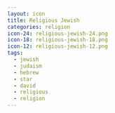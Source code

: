 ```yaml
---
layout: icon
title: Religious Jewish
categories: religion
icon-24: religious-jewish-24.png
icon-18: religious-jewish-18.png
icon-12: religious-jewish-12.png
tags:
  - jewish
  - judaism
  - hebrew
  - star
  - david
  - religious
  - religion
---
```

